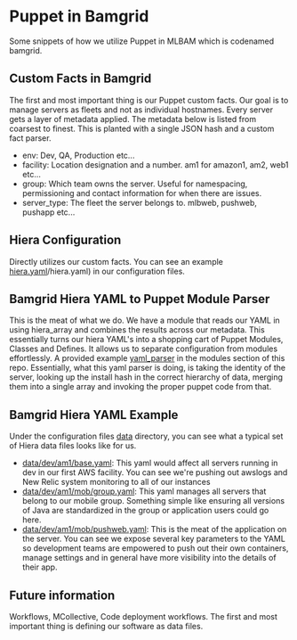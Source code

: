 # Puppet in Bamgrid
Some snippets of how we utilize Puppet in MLBAM which is codenamed bamgrid.

## Custom Facts in Bamgrid
The first and most important thing is our Puppet custom facts.  Our goal is to manage servers as fleets and not as individual hostnames.  Every server gets a layer of metadata applied.  The metadata below is listed from coarsest to finest.  This is planted with a single JSON hash and a custom fact parser.
 * env: Dev, QA, Production etc...
 * facility: Location designation and a number.  am1 for amazon1, am2, web1 etc...
 * group: Which team owns the server.  Useful for namespacing, permissioning and contact information for when there are issues.
 * server_type: The fleet the server belongs to.  mlbweb, pushweb, pushapp etc...

## Hiera Configuration
Directly utilizes our custom facts.  You can see an example [hiera.yaml](configuration_files)/hiera.yaml) in our configuration files.

## Bamgrid Hiera YAML to Puppet Module Parser
This is the meat of what we do.  We have a module that reads our YAML in using hiera_array and combines the results across our metadata.  This essentially turns our hiera YAML's into a shopping cart of Puppet Modules, Classes and Defines.  It allows us to separate configuration from modules effortlessly.  A provided example [yaml_parser](modules/bamgrid/manifests/yaml_parser.pp) in the modules section of this repo.  Essentially, what this yaml parser is doing, is taking the identity of the server, looking up the install hash in the correct hierarchy of data, merging them into a single array and invoking the proper puppet code from that.  

## Bamgrid Hiera YAML Example
Under the configuration files [data](configuration_files/data) directory, you can see what a typical set of Hiera data files looks like for us.

 * [data/dev/am1/base.yaml](configuration_files/data/dev/am1/base.yaml): This yaml would affect all servers running in dev in our first AWS facility.  You can see we're pushing out awslogs and New Relic system monitoring to all of our instances
 * [data/dev/am1/mob/group.yaml](configuration_files/data/dev/am1/mob/group.yaml): This yaml manages all servers that belong to our mobile group.  Something simple like ensuring all versions of Java are standardized in the group or application users could go here.
 * [data/dev/am1/mob/pushweb.yaml](configuration_files/data/dev/am1/mob/pushweb.yaml): This is the meat of the application on the server.  You can see we expose several key parameters to the YAML so development teams are empowered to push out their own containers, manage settings and in general have more visibility into the details of their app.

## Future information
Workflows, MCollective, Code deployment workflows.  The first and most important thing is defining our software as data files.
